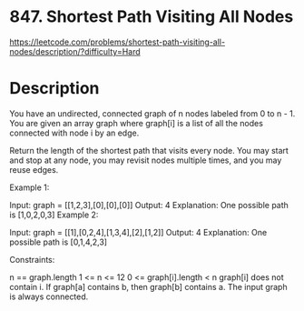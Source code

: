 # 847. Shortest Path Visiting All Nodes

https://leetcode.com/problems/shortest-path-visiting-all-nodes/description/?difficulty=Hard

# Description
You have an undirected, connected graph of n nodes labeled from 0 to n - 1. You are given an array graph where graph[i] is a list of all the nodes connected with node i by an edge.

Return the length of the shortest path that visits every node. You may start and stop at any node, you may revisit nodes multiple times, and you may reuse edges.

 

Example 1:


Input: graph = [[1,2,3],[0],[0],[0]]
Output: 4
Explanation: One possible path is [1,0,2,0,3]
Example 2:


Input: graph = [[1],[0,2,4],[1,3,4],[2],[1,2]]
Output: 4
Explanation: One possible path is [0,1,4,2,3]
 

Constraints:

n == graph.length
1 <= n <= 12
0 <= graph[i].length < n
graph[i] does not contain i.
If graph[a] contains b, then graph[b] contains a.
The input graph is always connected.